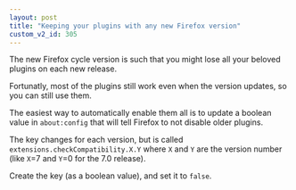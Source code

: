 ```yaml
---
layout: post
title: "Keeping your plugins with any new Firefox version"
custom_v2_id: 305
---
```


The new Firefox cycle version is such that you might lose all your beloved
plugins on each new release.

Fortunatly, most of the plugins still work even when the version updates, so
you can still use them.

The easiest way to automatically enable them all is to update a boolean value
in `about:config` that will tell Firefox to not disable older plugins.

The key changes for each version, but is called
`extensions.checkCompatibility.X.Y` where `X` and `Y` are the version number
(like `X`=7 and `Y`=0 for the 7.0 release).

Create the key (as a boolean value), and set it to `false`.

